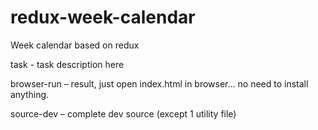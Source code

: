 # redux-week-calendar
Week calendar based on redux

task - task description here

browser-run – result, just open index.html in browser… no need to install anything.

source-dev – complete dev source (except 1 utility file)

